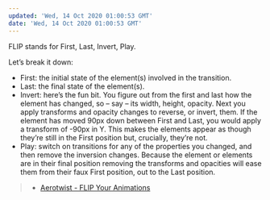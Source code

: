 ```yaml
---
updated: 'Wed, 14 Oct 2020 01:00:53 GMT'
date: 'Wed, 14 Oct 2020 01:00:53 GMT'
---
```


FLIP stands for First, Last, Invert, Play.

Let’s break it down:

-   First: the initial state of the element(s) involved in the transition.
-   Last: the final state of the element(s).
-   Invert: here’s the fun bit. You figure out from the first and last how the element has changed, so – say – its width, height, opacity. Next you apply transforms and opacity changes to reverse, or invert, them. If the element has moved 90px down between First and Last, you would apply a transform of -90px in Y. This makes the elements appear as though they’re still in the First position but, crucially, they’re not.
-   Play: switch on transitions for any of the properties you changed, and then remove the inversion changes. Because the element or elements are in their final position removing the transforms and opacities will ease them from their faux First position, out to the Last position.

> -   [Aerotwist - FLIP Your Animations](https://aerotwist.com/blog/flip-your-animations/)
